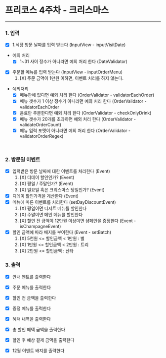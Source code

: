# 프리코스 4주차 - 크리스마스

---

### 1. 입력

- [X] 1.식당 방문 날짜를 입력 받는다 (InputView - inputVisitDate)

- 예외 처리
    - [X] 1~31 사이 정수가 아니라면 예외 처리 한다 (DateValidator)

- [X] 주문할 메뉴를 입력 받는다 (InputView - inputOrderMenu)
  1. [X] 주문 금액이 1만원 이하면, 이벤트 처리를 하지 않는다.

 - 예외처리
    - [X] 메뉴판에 없다면 예외 처리 한다 (OrderValidator - validatorEachOrder)
    - [X] 메뉴 갯수가 1 이상 정수가 아니라면 예외 처리 한다 (OrderValidator - validatorEachOrder
    - [X] 음료만 주문한다면 예외 처리 한다 (OrderValidator - checkOnlyDrink)
    - [X] 메뉴 갯수가 20개를 초과하면 예외 처리 한다 (OrderValidator - validateOrderCount)
    - [X] 메뉴 입력 포멧이 아니라면 예외 처리 한다 (OrderValidator - validatorOrderRegex)

<br>

### 2. 방문일 이벤트

- [X] 입력받은 방문 날짜에 대한 이벤트를 처리한다 (Event)
  1. [X] 디데이 할인인가? (Event)
  2. [X] 평일 / 주말인가? (Event)
  3. [X] 일요일 혹은 크리스마스 당일인가? (Event)
- [X] 디데이 할인가격을 계산한다 (Event)
- [X] 메뉴에 따른 이벤트를 처리한다 (setDayDiscountEvent)
  1. [X] 평일이면 디저트 메뉴를 할인한다 
  2. [X] 주말이면 메인 메뉴를 할인한다
  3. [X] 할인 전 금액이 12만원 이상이면 샴페인을 증정한다 (Event - isChampagneEvent)
- [X] 할인 금액에 따라 배지를 부여한다 (Event - setBatch)
  1. [X] 5천원 <= 할인금액 < 1만원 : 별
  2. [X] 1만원 <= 할인금액 < 2만원 : 트리
  3. [X] 2만원 <= 할인금액 : 산타

### 3. 출력
- [X] 안내 멘트를 출력한다
- [X] 주문 메뉴를 출력한다
- [X] 할인 전 금액을 출력한다
- [X] 증정 메뉴를 출력한다
- [X] 혜택 내역을 출력한다
- [X] 총 할인 혜택 금액을 출력한다
- [X] 할인 후 예상 결제 금액을 출력한다
- [X] 12월 이벤트 배지를 출력한다
    

